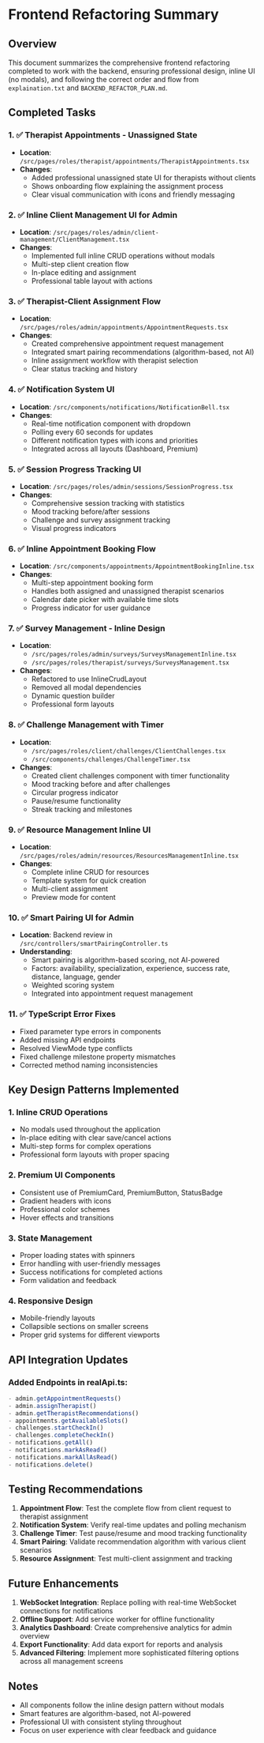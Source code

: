 # Frontend Refactoring Summary

## Overview
This document summarizes the comprehensive frontend refactoring completed to work with the backend, ensuring professional design, inline UI (no modals), and following the correct order and flow from `explaination.txt` and `BACKEND_REFACTOR_PLAN.md`.

## Completed Tasks

### 1. ✅ Therapist Appointments - Unassigned State
- **Location**: `/src/pages/roles/therapist/appointments/TherapistAppointments.tsx`
- **Changes**: 
  - Added professional unassigned state UI for therapists without clients
  - Shows onboarding flow explaining the assignment process
  - Clear visual communication with icons and friendly messaging

### 2. ✅ Inline Client Management UI for Admin
- **Location**: `/src/pages/roles/admin/client-management/ClientManagement.tsx`
- **Changes**:
  - Implemented full inline CRUD operations without modals
  - Multi-step client creation flow
  - In-place editing and assignment
  - Professional table layout with actions

### 3. ✅ Therapist-Client Assignment Flow
- **Location**: `/src/pages/roles/admin/appointments/AppointmentRequests.tsx`
- **Changes**:
  - Created comprehensive appointment request management
  - Integrated smart pairing recommendations (algorithm-based, not AI)
  - Inline assignment workflow with therapist selection
  - Clear status tracking and history

### 4. ✅ Notification System UI
- **Location**: `/src/components/notifications/NotificationBell.tsx`
- **Changes**:
  - Real-time notification component with dropdown
  - Polling every 60 seconds for updates
  - Different notification types with icons and priorities
  - Integrated across all layouts (Dashboard, Premium)

### 5. ✅ Session Progress Tracking UI
- **Location**: `/src/pages/roles/admin/sessions/SessionProgress.tsx`
- **Changes**:
  - Comprehensive session tracking with statistics
  - Mood tracking before/after sessions
  - Challenge and survey assignment tracking
  - Visual progress indicators

### 6. ✅ Inline Appointment Booking Flow
- **Location**: `/src/components/appointments/AppointmentBookingInline.tsx`
- **Changes**:
  - Multi-step appointment booking form
  - Handles both assigned and unassigned therapist scenarios
  - Calendar date picker with available time slots
  - Progress indicator for user guidance

### 7. ✅ Survey Management - Inline Design
- **Location**: 
  - `/src/pages/roles/admin/surveys/SurveysManagementInline.tsx`
  - `/src/pages/roles/therapist/surveys/SurveysManagement.tsx`
- **Changes**:
  - Refactored to use InlineCrudLayout
  - Removed all modal dependencies
  - Dynamic question builder
  - Professional form layouts

### 8. ✅ Challenge Management with Timer
- **Location**: 
  - `/src/pages/roles/client/challenges/ClientChallenges.tsx`
  - `/src/components/challenges/ChallengeTimer.tsx`
- **Changes**:
  - Created client challenges component with timer functionality
  - Mood tracking before and after challenges
  - Circular progress indicator
  - Pause/resume functionality
  - Streak tracking and milestones

### 9. ✅ Resource Management Inline UI
- **Location**: `/src/pages/roles/admin/resources/ResourcesManagementInline.tsx`
- **Changes**:
  - Complete inline CRUD for resources
  - Template system for quick creation
  - Multi-client assignment
  - Preview mode for content

### 10. ✅ Smart Pairing UI for Admin
- **Location**: Backend review in `/src/controllers/smartPairingController.ts`
- **Understanding**:
  - Smart pairing is algorithm-based scoring, not AI-powered
  - Factors: availability, specialization, experience, success rate, distance, language, gender
  - Weighted scoring system
  - Integrated into appointment request management

### 11. ✅ TypeScript Error Fixes
- Fixed parameter type errors in components
- Added missing API endpoints
- Resolved ViewMode type conflicts
- Fixed challenge milestone property mismatches
- Corrected method naming inconsistencies

## Key Design Patterns Implemented

### 1. Inline CRUD Operations
- No modals used throughout the application
- In-place editing with clear save/cancel actions
- Multi-step forms for complex operations
- Professional form layouts with proper spacing

### 2. Premium UI Components
- Consistent use of PremiumCard, PremiumButton, StatusBadge
- Gradient headers with icons
- Professional color schemes
- Hover effects and transitions

### 3. State Management
- Proper loading states with spinners
- Error handling with user-friendly messages
- Success notifications for completed actions
- Form validation and feedback

### 4. Responsive Design
- Mobile-friendly layouts
- Collapsible sections on smaller screens
- Proper grid systems for different viewports

## API Integration Updates

### Added Endpoints in realApi.ts:
```typescript
- admin.getAppointmentRequests()
- admin.assignTherapist()
- admin.getTherapistRecommendations()
- appointments.getAvailableSlots()
- challenges.startCheckIn()
- challenges.completeCheckIn()
- notifications.getAll()
- notifications.markAsRead()
- notifications.markAllAsRead()
- notifications.delete()
```

## Testing Recommendations

1. **Appointment Flow**: Test the complete flow from client request to therapist assignment
2. **Notification System**: Verify real-time updates and polling mechanism
3. **Challenge Timer**: Test pause/resume and mood tracking functionality
4. **Smart Pairing**: Validate recommendation algorithm with various client scenarios
5. **Resource Assignment**: Test multi-client assignment and tracking

## Future Enhancements

1. **WebSocket Integration**: Replace polling with real-time WebSocket connections for notifications
2. **Offline Support**: Add service worker for offline functionality
3. **Analytics Dashboard**: Create comprehensive analytics for admin overview
4. **Export Functionality**: Add data export for reports and analysis
5. **Advanced Filtering**: Implement more sophisticated filtering options across all management screens

## Notes

- All components follow the inline design pattern without modals
- Smart features are algorithm-based, not AI-powered
- Professional UI with consistent styling throughout
- Focus on user experience with clear feedback and guidance